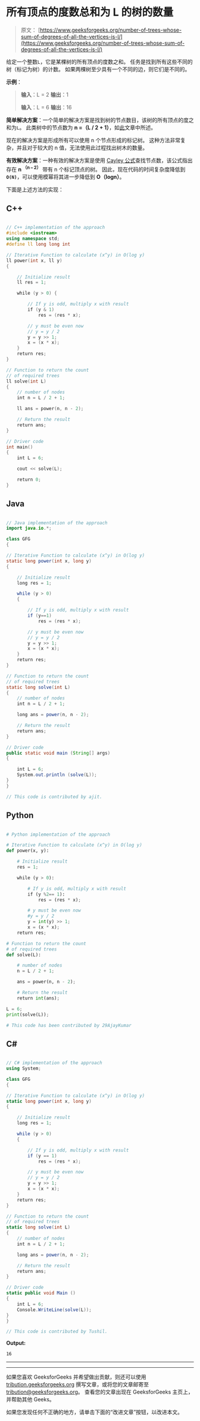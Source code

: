 # 所有顶点的度数总和为 L 的树的数量

> 原文： [https://www.geeksforgeeks.org/number-of-trees-whose-sum-of-degrees-of-all-the-vertices-is-l/](https://www.geeksforgeeks.org/number-of-trees-whose-sum-of-degrees-of-all-the-vertices-is-l/)

给定一个整数`L`，它是某棵树的所有顶点的度数之和。 任务是找到所有这些不同的树（标记为树）的计数。 如果两棵树至少具有一个不同的边，则它们是不同的。

**示例**：

> **输入**：L = 2
> **输出**：1
> 
> **输入**：L = 6
> **输出**：16

**简单解决方案**：一个简单的解决方案是找到树的节点数目，该树的所有顶点的度之和为`L`。 此类树中的节点数为 **n =（L / 2 + 1）**，如[此](https://www.geeksforgeeks.org/sum-of-degrees-of-all-nodes-of-a-undirected-graph/)文章中所述。

现在的解决方案是形成所有可以使用 n 个节点形成的标记树。 这种方法非常复杂，并且对于较大的 n 值，无法使用此过程找出树木的数量。

**有效解决方案**：一种有效的解决方案是使用 [Cayley 公式](https://en.wikipedia.org/wiki/Cayley%27s_formula)查找节点数，该公式指出存在 **n <sup>（n – 2）</sup>** 带有 n 个标记顶点的树。 因此，现在代码的时间复杂度降低到 **`O(N)`**，可以使用模幂将其进一步降低到 **O（logn）**。

下面是上述方法的实现：

## C++

```cpp

// C++ implementation of the approach 
#include <iostream> 
using namespace std; 
#define ll long long int 

// Iterative Function to calculate (x^y) in O(log y) 
ll power(int x, ll y) 
{ 

    // Initialize result 
    ll res = 1; 

    while (y > 0) { 

        // If y is odd, multiply x with result 
        if (y & 1) 
            res = (res * x); 

        // y must be even now 
        // y = y / 2 
        y = y >> 1; 
        x = (x * x); 
    } 
    return res; 
} 

// Function to return the count  
// of required trees 
ll solve(int L) 
{ 
    // number of nodes 
    int n = L / 2 + 1; 

    ll ans = power(n, n - 2); 

    // Return the result 
    return ans; 
} 

// Driver code 
int main() 
{ 
    int L = 6; 

    cout << solve(L); 

    return 0; 
} 

```

## Java

```java

// Java implementation of the approach 
import java.io.*; 

class GFG 
{ 

// Iterative Function to calculate (x^y) in O(log y) 
static long power(int x, long y) 
{ 

    // Initialize result 
    long res = 1; 

    while (y > 0) 
    { 

        // If y is odd, multiply x with result 
        if (y==1) 
            res = (res * x); 

        // y must be even now 
        // y = y / 2 
        y = y >> 1; 
        x = (x * x); 
    } 
    return res; 
} 

// Function to return the count  
// of required trees 
static long solve(int L) 
{ 
    // number of nodes 
    int n = L / 2 + 1; 

    long ans = power(n, n - 2); 

    // Return the result 
    return ans; 
} 

// Driver code 
public static void main (String[] args) 
{ 

    int L = 6; 
    System.out.println (solve(L)); 
} 
} 

// This code is contributed by ajit.  

```

## Python

```py

# Python implementation of the approach 

# Iterative Function to calculate (x^y) in O(log y) 
def power(x, y): 

    # Initialize result 
    res = 1; 

    while (y > 0): 

        # If y is odd, multiply x with result 
        if (y %2== 1): 
            res = (res * x); 

        # y must be even now 
        #y = y / 2 
        y = int(y) >> 1; 
        x = (x * x); 
    return res; 

# Function to return the count  
# of required trees 
def solve(L): 

    # number of nodes 
    n = L / 2 + 1; 

    ans = power(n, n - 2); 

    # Return the result 
    return int(ans); 

L = 6; 
print(solve(L)); 

# This code has been contributed by 29AjayKumar 

```

## C#

```cs

// C# implementation of the approach 
using System; 

class GFG 
{ 

// Iterative Function to calculate (x^y) in O(log y) 
static long power(int x, long y) 
{ 

    // Initialize result 
    long res = 1; 

    while (y > 0) 
    { 

        // If y is odd, multiply x with result 
        if (y == 1) 
            res = (res * x); 

        // y must be even now 
        // y = y / 2 
        y = y >> 1; 
        x = (x * x); 
    } 
    return res; 
} 

// Function to return the count  
// of required trees 
static long solve(int L) 
{ 
    // number of nodes 
    int n = L / 2 + 1; 

    long ans = power(n, n - 2); 

    // Return the result 
    return ans; 
} 

// Driver code 
static public void Main () 
{ 
    int L = 6; 
    Console.WriteLine(solve(L)); 
} 
} 

// This code is contributed by Tushil.  

```

**Output:**

```
16

```



* * *

* * *

如果您喜欢 GeeksforGeeks 并希望做出贡献，则还可以使用 [tribution.geeksforgeeks.org](https://contribute.geeksforgeeks.org/) 撰写文章，或将您的文章邮寄至 tribution@geeksforgeeks.org。 查看您的文章出现在 GeeksforGeeks 主页上，并帮助其他 Geeks。

如果您发现任何不正确的地方，请单击下面的“改进文章”按钮，以改进本文。